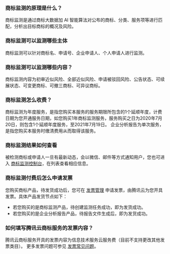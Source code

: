 
### 商标监测的原理是什么？
商标监测是通过商标大数据加 AI 智能算法对公布的商标、分类、服务项等进行匹配，分析出目标商标的概况及风险。

### 商标监测可以监测哪些主体
商标监测可以针对商标名、申请号、企业申请人、个人申请人进行监测。

### 商标监测可以监测哪些内容？
商标监测内容为初审近似风险、全部近似风险、申请被驳回风险、公告状态、可续展状态、可变更商标、可撤三商标、可异议商标。

### 商标监测怎么收费？
商标监测为年度服务，是指您购买本服务的服务期限所包含的1个延顺年度，计费日期为您开通服务日期，如您购买1年商标监测服务，服务购买之日为2020年7月20日，则包含1个延顺年度服务，至2021年7月19日。
企业分析报告为单次服务，是指您购买本服务时缴清费用从而取得该服务。

### 商标监测结果如何查看
被检测商标或申请人一旦有最新动态，会以微信、邮件等方式通知用户，您也可进入 [商标监测控制台](https://console.cloud.tencent.com/tmr)，在列表查看相应信息。

### 商标监测付费后怎么申请发票
您购买商标产品，待发货成功后，您可在 [发票管理](https://console.cloud.tencent.com/expense/invoice) 申请发票，由腾讯云为您开具发票。具体产品发货节点如下：
- 若您购买的是商标监测产品，待创建监测任务成功，即为发货成功。
- 若您购买的是企业分析报告产品，待报告文件生成后，即为发货成功。

### 如何填写腾讯云商标服务的发票内容？
腾讯云商标服务开具的发票内容为信息技术服务云服务费（目前不支持更改其他发票类目）。
更多发票问题可参见 [发票常见问题](https://cloud.tencent.com/document/product/555/7718)。
